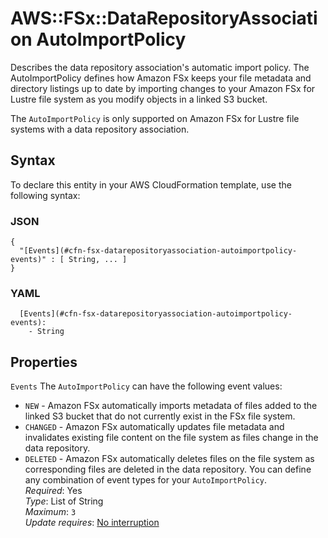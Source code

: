 # AWS::FSx::DataRepositoryAssociation AutoImportPolicy<a name="aws-properties-fsx-datarepositoryassociation-autoimportpolicy"></a>

Describes the data repository association's automatic import policy\. The AutoImportPolicy defines how Amazon FSx keeps your file metadata and directory listings up to date by importing changes to your Amazon FSx for Lustre file system as you modify objects in a linked S3 bucket\.

The `AutoImportPolicy` is only supported on Amazon FSx for Lustre file systems with a data repository association\.

## Syntax<a name="aws-properties-fsx-datarepositoryassociation-autoimportpolicy-syntax"></a>

To declare this entity in your AWS CloudFormation template, use the following syntax:

### JSON<a name="aws-properties-fsx-datarepositoryassociation-autoimportpolicy-syntax.json"></a>

```
{
  "[Events](#cfn-fsx-datarepositoryassociation-autoimportpolicy-events)" : [ String, ... ]
}
```

### YAML<a name="aws-properties-fsx-datarepositoryassociation-autoimportpolicy-syntax.yaml"></a>

```
  [Events](#cfn-fsx-datarepositoryassociation-autoimportpolicy-events):
    - String
```

## Properties<a name="aws-properties-fsx-datarepositoryassociation-autoimportpolicy-properties"></a>

`Events` <a name="cfn-fsx-datarepositoryassociation-autoimportpolicy-events"></a>
The `AutoImportPolicy` can have the following event values:

- `NEW` \- Amazon FSx automatically imports metadata of files added to the linked S3 bucket that do not currently exist in the FSx file system\.
- `CHANGED` \- Amazon FSx automatically updates file metadata and invalidates existing file content on the file system as files change in the data repository\.
- `DELETED` \- Amazon FSx automatically deletes files on the file system as corresponding files are deleted in the data repository\.
  You can define any combination of event types for your `AutoImportPolicy`\.  
  _Required_: Yes  
  _Type_: List of String  
  _Maximum_: `3`  
  _Update requires_: [No interruption](https://docs.aws.amazon.com/AWSCloudFormation/latest/UserGuide/using-cfn-updating-stacks-update-behaviors.html#update-no-interrupt)
